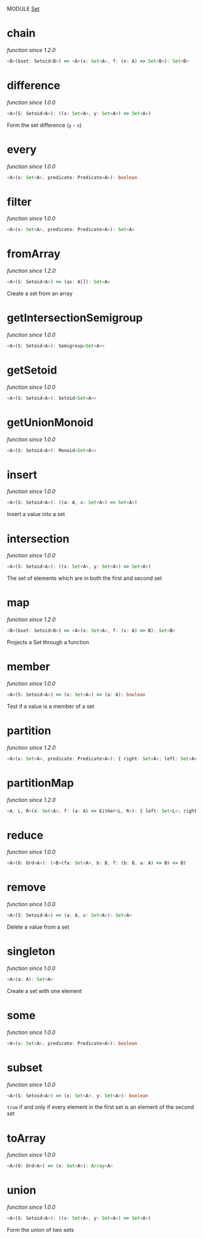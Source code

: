 MODULE [Set](https://github.com/gcanti/fp-ts/blob/master/src/Set.ts)

# chain

_function_
_since 1.2.0_

```ts
<B>(bset: Setoid<B>) => <A>(x: Set<A>, f: (x: A) => Set<B>): Set<B>
```

# difference

_function_
_since 1.0.0_

```ts
<A>(S: Setoid<A>): ((x: Set<A>, y: Set<A>) => Set<A>)
```

Form the set difference (`y` - `x`)

# every

_function_
_since 1.0.0_

```ts
<A>(x: Set<A>, predicate: Predicate<A>): boolean
```

# filter

_function_
_since 1.0.0_

```ts
<A>(x: Set<A>, predicate: Predicate<A>): Set<A>
```

# fromArray

_function_
_since 1.2.0_

```ts
<A>(S: Setoid<A>) => (as: A[]): Set<A>
```

Create a set from an array

# getIntersectionSemigroup

_function_
_since 1.0.0_

```ts
<A>(S: Setoid<A>): Semigroup<Set<A>>
```

# getSetoid

_function_
_since 1.0.0_

```ts
<A>(S: Setoid<A>): Setoid<Set<A>>
```

# getUnionMonoid

_function_
_since 1.0.0_

```ts
<A>(S: Setoid<A>): Monoid<Set<A>>
```

# insert

_function_
_since 1.0.0_

```ts
<A>(S: Setoid<A>): ((a: A, x: Set<A>) => Set<A>)
```

Insert a value into a set

# intersection

_function_
_since 1.0.0_

```ts
<A>(S: Setoid<A>): ((x: Set<A>, y: Set<A>) => Set<A>)
```

The set of elements which are in both the first and second set

# map

_function_
_since 1.2.0_

```ts
<B>(bset: Setoid<B>) => <A>(x: Set<A>, f: (x: A) => B): Set<B>
```

Projects a Set through a function

# member

_function_
_since 1.0.0_

```ts
<A>(S: Setoid<A>) => (x: Set<A>) => (a: A): boolean
```

Test if a value is a member of a set

# partition

_function_
_since 1.2.0_

```ts
<A>(x: Set<A>, predicate: Predicate<A>): { right: Set<A>; left: Set<A> }
```

# partitionMap

_function_
_since 1.2.0_

```ts
<A, L, R>(x: Set<A>, f: (a: A) => Either<L, R>): { left: Set<L>; right: Set<R> }
```

# reduce

_function_
_since 1.0.0_

```ts
<A>(O: Ord<A>): (<B>(fa: Set<A>, b: B, f: (b: B, a: A) => B) => B)
```

# remove

_function_
_since 1.0.0_

```ts
<A>(S: Setoid<A>) => (a: A, x: Set<A>): Set<A>
```

Delete a value from a set

# singleton

_function_
_since 1.0.0_

```ts
<A>(a: A): Set<A>
```

Create a set with one element

# some

_function_
_since 1.0.0_

```ts
<A>(x: Set<A>, predicate: Predicate<A>): boolean
```

# subset

_function_
_since 1.0.0_

```ts
<A>(S: Setoid<A>) => (x: Set<A>, y: Set<A>): boolean
```

`true` if and only if every element in the first set
is an element of the second set

# toArray

_function_
_since 1.0.0_

```ts
<A>(O: Ord<A>) => (x: Set<A>): Array<A>
```

# union

_function_
_since 1.0.0_

```ts
<A>(S: Setoid<A>): ((x: Set<A>, y: Set<A>) => Set<A>)
```

Form the union of two sets
